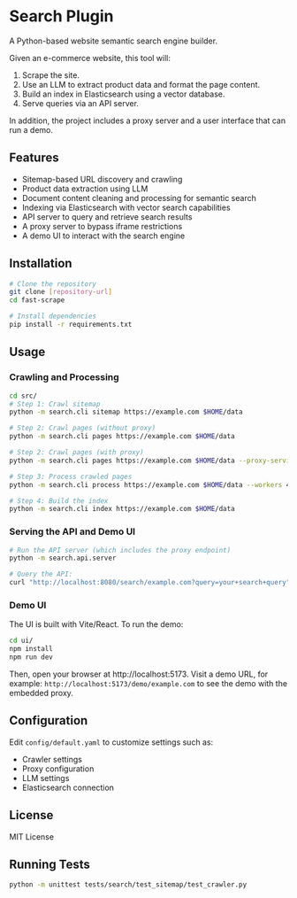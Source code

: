 # Search Plugin

A Python-based website semantic search engine builder.

Given an e-commerce website, this tool will:
1. Scrape the site.
2. Use an LLM to extract product data and format the page content.
3. Build an index in Elasticsearch using a vector database.
4. Serve queries via an API server.

In addition, the project includes a proxy server and a user interface that can run a demo.

## Features
- Sitemap-based URL discovery and crawling
- Product data extraction using LLM
- Document content cleaning and processing for semantic search
- Indexing via Elasticsearch with vector search capabilities
- API server to query and retrieve search results
- A proxy server to bypass iframe restrictions
- A demo UI to interact with the search engine

## Installation
```bash
# Clone the repository
git clone [repository-url]
cd fast-scrape

# Install dependencies
pip install -r requirements.txt
```

## Usage

### Crawling and Processing
```bash
cd src/
# Step 1: Crawl sitemap
python -m search.cli sitemap https://example.com $HOME/data

# Step 2: Crawl pages (without proxy)
python -m search.cli pages https://example.com $HOME/data

# Step 2: Crawl pages (with proxy)
python -m search.cli pages https://example.com $HOME/data --proxy-service zenrows --proxy-api-key YOUR_KEY

# Step 3: Process crawled pages
python -m search.cli process https://example.com $HOME/data --workers 4

# Step 4: Build the index
python -m search.cli index https://example.com $HOME/data
```

### Serving the API and Demo UI
```bash
# Run the API server (which includes the proxy endpoint)
python -m search.api.server

# Query the API:
curl "http://localhost:8080/search/example.com?query=your+search+query"
```

### Demo UI
The UI is built with Vite/React. To run the demo:
```bash
cd ui/
npm install
npm run dev
```
Then, open your browser at http://localhost:5173. Visit a demo URL, for example:
`http://localhost:5173/demo/example.com`
to see the demo with the embedded proxy.

## Configuration
Edit `config/default.yaml` to customize settings such as:
- Crawler settings
- Proxy configuration
- LLM settings
- Elasticsearch connection

## License
MIT License

## Running Tests
```bash
python -m unittest tests/search/test_sitemap/test_crawler.py
```